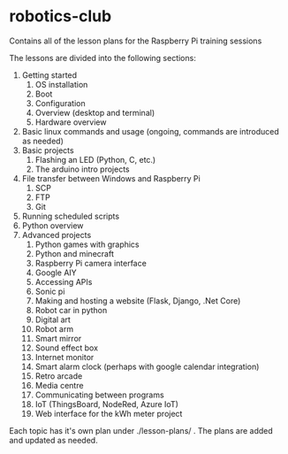 # robotics-club

Contains all of the lesson plans for the Raspberry Pi training sessions

The lessons are divided into the following sections:

1. Getting started
   1. OS installation
   2. Boot
   3. Configuration
   4. Overview (desktop and terminal)
   5. Hardware overview
2. Basic linux commands and usage (ongoing, commands are introduced as needed)
3. Basic projects
   1. Flashing an LED (Python, C, etc.)
   2. The arduino intro projects
4. File transfer between Windows and Raspberry Pi
   1. SCP
   2. FTP
   3. Git
5. Running scheduled scripts
7. Python overview
8. Advanced projects
   1. Python games with graphics
   2. Python and minecraft
   3. Raspberry Pi camera interface
   4. Google AIY
   5. Accessing APIs
   6. Sonic pi
   7. Making and hosting a website (Flask, Django, .Net Core)
   8. Robot car in python
   9. Digital art
   10. Robot arm
   11. Smart mirror
   12. Sound effect box
   13. Internet monitor
   14. Smart alarm clock (perhaps with google calendar integration)
   15. Retro arcade
   16. Media centre
   17. Communicating between programs
   18. IoT (ThingsBoard, NodeRed, Azure IoT)
   19. Web interface for the kWh meter project

Each topic has it's own plan under ./lesson-plans/ . The plans are added and updated as needed.